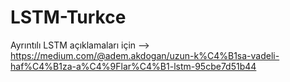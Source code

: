 # LSTM-Turkce
Ayrıntılı LSTM açıklamaları için --> https://medium.com/@adem.akdogan/uzun-k%C4%B1sa-vadeli-haf%C4%B1za-a%C4%9Flar%C4%B1-lstm-95cbe7d51b44
